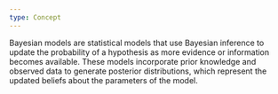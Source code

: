 ```yaml
---
type: Concept
---
```


Bayesian models are statistical models that use Bayesian inference to update the probability of a hypothesis as more evidence or information becomes available. These models incorporate prior knowledge and observed data to generate posterior distributions, which represent the updated beliefs about the parameters of the model.